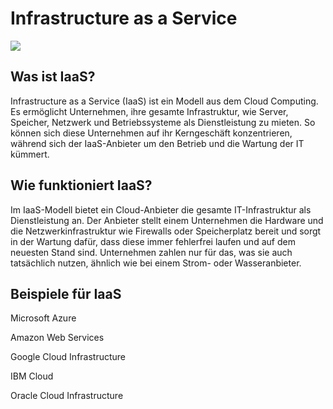 # Infrastructure as a Service

![](https://gbssg.gitlab.io/m346/img/cloud/cloud-servicemodelle.png)

## Was ist IaaS?

 Infrastructure as a Service (IaaS) ist ein Modell aus dem Cloud Computing. Es ermöglicht Unternehmen, ihre gesamte Infrastruktur, wie Server, Speicher, Netzwerk und Betriebssysteme als Dienstleistung zu mieten. So können sich diese Unternehmen auf ihr Kerngeschäft konzentrieren, während sich der IaaS-Anbieter um den Betrieb und die Wartung der IT kümmert.

## Wie funktioniert IaaS?

Im IaaS-Modell bietet ein Cloud-Anbieter die gesamte IT-Infrastruktur als Dienstleistung an. Der Anbieter stellt einem Unternehmen die Hardware und die Netzwerkinfrastruktur wie Firewalls oder Speicherplatz bereit und sorgt in der Wartung dafür, dass diese immer fehlerfrei laufen und auf dem neuesten Stand sind. Unternehmen zahlen nur für das, was sie auch tatsächlich nutzen, ähnlich wie bei einem Strom- oder Wasseranbieter.

## Beispiele für IaaS

Microsoft Azure

Amazon Web Services

Google Cloud Infrastructure

IBM Cloud

Oracle Cloud Infrastructure

